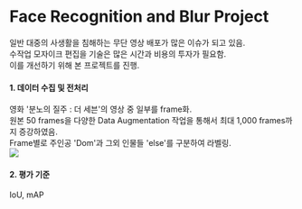 # Face Recognition and Blur Project
일반 대중의 사생활을 침해하는 무단 영상 배포가 많은 이슈가 되고 있음. <br>
수작업 모자이크 편집을 기술은 많은 시간과 비용의 투자가 필요함. <br>
이를 개선하기 위해 본 프로젝트를 진행. <br>

#### 1. 데이터 수집 및 전처리
영화 '분노의 질주 : 더 세븐'의 영상 중 일부를 frame화. <br>
원본 50 frames을 다양한 Data Augmentation 작업을 통해서 최대 1,000 frames까지 증강하였음. <br>
Frame별로 주인공 'Dom'과 그외 인물들 'else'를 구분하여 라벨링. <br>
<img src="https://user-images.githubusercontent.com/72846750/110194874-35e34d00-7e7e-11eb-888e-1f0dce3bf612.JPG"> <br>

#### 2. 평가 기준
IoU, mAP
